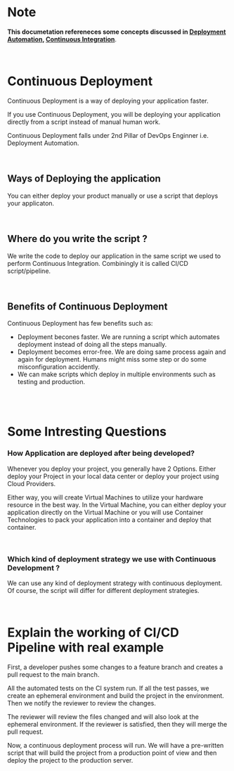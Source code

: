 # Note

**This documetation refereneces some concepts discussed in [Deployment Automation](../devops-overview/notes/pillar-2.md), [Continuous Integration](../Continuous-Integration)**.

<br>

# Continuous Deployment

Continuous Deployment is a way of deploying your application faster.

If you use Continuous Deployment, you will be deploying your application directly from a script instead of manual human work.

Continuous Deployment falls under 2nd Pillar of DevOps Enginner i.e. Deployment Automation.

<br>

## Ways of Deploying the application

You can either deploy your product manually or use a script that deploys your applicaton.

<br>

## Where do you write the script ?

We write the code to deploy our application in the same script we used to perform Continuous Integration. Combiningly it is called CI/CD script/pipeline.

<br>

## Benefits of Continuous Deployment

Continuous Deployment has few benefits such as:

- Deployment becones faster. We are running a script which automates deployment instead of doing all the steps manually.
- Deployment becomes error-free. We are doing same process again and again for deployment. Humans might miss some step or do some misconfiguration accidently.
- We can make scripts which deploy in multiple environments such as testing and production.

<br>

<br>

# Some Intresting Questions

### How Application are deployed after being developed?

Whenever you deploy your project, you generally have 2 Options. Either deploy your Project in your local data center or deploy your project using Cloud Providers.

Either way, you will create Virtual Machines to utilize your hardware resource in the best way. In the Virtual Machine, you can either deploy your application directly on the Virtual Machine or you will use Container Technologies to pack your application into a container and deploy that container.

<br>

### Which kind of deployment strategy we use with Continuous Development ?

We can use any kind of deployment strategy with continuous deployment. Of course, the script will differ for different deployment strategies.

<br>

# Explain the working of CI/CD Pipeline with real example

First, a developer pushes some changes to a feature branch and creates a pull request to the main branch.

All the automated tests on the CI system run. If all the test passes, we create an ephemeral environment and build the project in the environment. Then we notify the reviewer to review the changes.

The reviewer will review the files changed and will also look at the ephemeral environment. If the reviewer is satisfied, then they will merge the pull request.

Now, a continuous deployment process will run. We will have a pre-written script that will build the project from a production point of view and then deploy the project to the production server.
